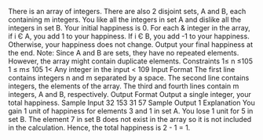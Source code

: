 There is an array of integers. There are also 2 disjoint sets, A and B, each containing m integers. You like all the integers in set A and dislike all the integers in set B. Your initial happiness is 0. For each & integer in the array, if i Є A, you add 1 to your happiness. If i Є B, you add -1 to your happiness. Otherwise, your happiness does not change. Output your final happiness at the end.
Note: Since A and B are sets, they have no repeated elements. However, the array might contain duplicate elements.
Constraints
1≤ n ≤105
1 ≤ m≤ 105
1< Any integer in the input < 109
Input Format
The first line contains integers n and m separated by a space.
The second line contains integers, the elements of the array. The third and fourth lines contain m integers, A and B, respectively. Output Format
Output a single integer, your total happiness.
Sample Input
32
153
31
57
Sample Output
1
Explanation
You gain 1 unit of happiness for elements 3 and 1 in set A. You lose 1 unit for 5 in set B. The element 7 in set B does not exist
in the array so it is not included in the calculation.
Hence, the total happiness is 2 - 1 = 1.
